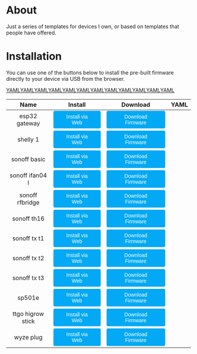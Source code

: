 # About
<script type="module" src="https://unpkg.com/esp-web-tools@5.2.0/dist/web/install-button.js?module"></script>
<style>
    button:hover {
    box-shadow: rgb(0 0 0 / 14%) 0px 4px 8px 0px, rgb(0 0 0 / 12%) 0px 1px 7px 0px, rgb(0 0 0 / 20%) 0px 3px 1px -1px;
    }
    button {
        position: relative;
        cursor: pointer;
        font-size: 14px;
        padding: 8px 28px;
        color: var(--esp-tools-button-text-color, #fff);
        background-color: var(--esp-tools-button-color, #03a9f4);
        border: none;
        border-radius: 4px;
        }
</style>
Just a series of templates for devices I own, or based on templates that people have offered. 

# Installation

You can use one of the buttons below to install the pre-built firmware directly to your device via USB from the browser.<br>

<table>
<thead>
    <tr>
        <th style='text-align:center'>Name</th>
        <th style='text-align:center'>Install</th>
        <th style='text-align:center'>Download</th>
        <th style='text-align:center'>YAML</th>
    </tr>
</thead>
<tbody><tr><td style='text-align:center'> esp32 gateway </td><td style='text-align:center'> <esp-web-install-button manifest='./esp32-gateway-esp32/manifest.json'><button slot='activate'>Install via Web</button></esp-web-install-button> </td><td style='text-align:center'> <a href='esp32-gateway-esp32/esp32-gateway-esp32.bin'><button>Download Firmware</button></a> </td><tdstyle='text-align:center'><a href='https://github.com/cpyarger/esphome-templates/blob/main/esp32-gateway.yaml'>YAML<a></td></tr>
<tr><td style='text-align:center'> shelly 1 </td><td style='text-align:center'> <esp-web-install-button manifest='./shelly-1-esp8266/manifest.json'><button slot='activate'>Install via Web</button></esp-web-install-button> </td><td style='text-align:center'> <a href='shelly-1-esp8266/shelly-1-esp8266.bin'><button>Download Firmware</button></a> </td><tdstyle='text-align:center'><a href='https://github.com/cpyarger/esphome-templates/blob/main/shelly-1.yaml'>YAML<a></td></tr>
<tr><td style='text-align:center'> sonoff basic </td><td style='text-align:center'> <esp-web-install-button manifest='./sonoff-basic-esp8266/manifest.json'><button slot='activate'>Install via Web</button></esp-web-install-button> </td><td style='text-align:center'> <a href='sonoff-basic-esp8266/sonoff-basic-esp8266.bin'><button>Download Firmware</button></a> </td><tdstyle='text-align:center'><a href='https://github.com/cpyarger/esphome-templates/blob/main/sonoff-basic.yaml'>YAML<a></td></tr>
<tr><td style='text-align:center'> sonoff ifan04 l </td><td style='text-align:center'> <esp-web-install-button manifest='./sonoff-ifan04-l-esp8266/manifest.json'><button slot='activate'>Install via Web</button></esp-web-install-button> </td><td style='text-align:center'> <a href='sonoff-ifan04-l-esp8266/sonoff-ifan04-l-esp8266.bin'><button>Download Firmware</button></a> </td><tdstyle='text-align:center'><a href='https://github.com/cpyarger/esphome-templates/blob/main/sonoff-ifan04-l.yaml'>YAML<a></td></tr>
<tr><td style='text-align:center'> sonoff rfbridge </td><td style='text-align:center'> <esp-web-install-button manifest='./sonoff-rfbridge-esp8266/manifest.json'><button slot='activate'>Install via Web</button></esp-web-install-button> </td><td style='text-align:center'> <a href='sonoff-rfbridge-esp8266/sonoff-rfbridge-esp8266.bin'><button>Download Firmware</button></a> </td><tdstyle='text-align:center'><a href='https://github.com/cpyarger/esphome-templates/blob/main/sonoff-rfbridge.yaml'>YAML<a></td></tr>
<tr><td style='text-align:center'> sonoff th16 </td><td style='text-align:center'> <esp-web-install-button manifest='./sonoff-th16-esp8266/manifest.json'><button slot='activate'>Install via Web</button></esp-web-install-button> </td><td style='text-align:center'> <a href='sonoff-th16-esp8266/sonoff-th16-esp8266.bin'><button>Download Firmware</button></a> </td><tdstyle='text-align:center'><a href='https://github.com/cpyarger/esphome-templates/blob/main/sonoff-th16.yaml'>YAML<a></td></tr>
<tr><td style='text-align:center'> sonoff tx t1 </td><td style='text-align:center'> <esp-web-install-button manifest='./sonoff-tx-t1-esp8266/manifest.json'><button slot='activate'>Install via Web</button></esp-web-install-button> </td><td style='text-align:center'> <a href='sonoff-tx-t1-esp8266/sonoff-tx-t1-esp8266.bin'><button>Download Firmware</button></a> </td><tdstyle='text-align:center'><a href='https://github.com/cpyarger/esphome-templates/blob/main/sonoff-tx-t1.yaml'>YAML<a></td></tr>
<tr><td style='text-align:center'> sonoff tx t2 </td><td style='text-align:center'> <esp-web-install-button manifest='./sonoff-tx-t2-esp8266/manifest.json'><button slot='activate'>Install via Web</button></esp-web-install-button> </td><td style='text-align:center'> <a href='sonoff-tx-t2-esp8266/sonoff-tx-t2-esp8266.bin'><button>Download Firmware</button></a> </td><tdstyle='text-align:center'><a href='https://github.com/cpyarger/esphome-templates/blob/main/sonoff-tx-t2.yaml'>YAML<a></td></tr>
<tr><td style='text-align:center'> sonoff tx t3 </td><td style='text-align:center'> <esp-web-install-button manifest='./sonoff-tx-t3-esp8266/manifest.json'><button slot='activate'>Install via Web</button></esp-web-install-button> </td><td style='text-align:center'> <a href='sonoff-tx-t3-esp8266/sonoff-tx-t3-esp8266.bin'><button>Download Firmware</button></a> </td><tdstyle='text-align:center'><a href='https://github.com/cpyarger/esphome-templates/blob/main/sonoff-tx-t3.yaml'>YAML<a></td></tr>
<tr><td style='text-align:center'> sp501e </td><td style='text-align:center'> <esp-web-install-button manifest='./sp501e-esp8266/manifest.json'><button slot='activate'>Install via Web</button></esp-web-install-button> </td><td style='text-align:center'> <a href='sp501e-esp8266/sp501e-esp8266.bin'><button>Download Firmware</button></a> </td><tdstyle='text-align:center'><a href='https://github.com/cpyarger/esphome-templates/blob/main/sp501e.yaml'>YAML<a></td></tr>
<tr><td style='text-align:center'> ttgo higrow stick </td><td style='text-align:center'> <esp-web-install-button manifest='./ttgo-higrow-stick-esp32/manifest.json'><button slot='activate'>Install via Web</button></esp-web-install-button> </td><td style='text-align:center'> <a href='ttgo-higrow-stick-esp32/ttgo-higrow-stick-esp32.bin'><button>Download Firmware</button></a> </td><tdstyle='text-align:center'><a href='https://github.com/cpyarger/esphome-templates/blob/main/ttgo-higrow-stick.yaml'>YAML<a></td></tr>
<tr><td style='text-align:center'> wyze plug </td><td style='text-align:center'> <esp-web-install-button manifest='./wyze-plug-esp8266/manifest.json'><button slot='activate'>Install via Web</button></esp-web-install-button> </td><td style='text-align:center'> <a href='wyze-plug-esp8266/wyze-plug-esp8266.bin'><button>Download Firmware</button></a> </td><tdstyle='text-align:center'><a href='https://github.com/cpyarger/esphome-templates/blob/main/wyze-plug.yaml'>YAML<a></td></tr>
</tbody></table><br>

